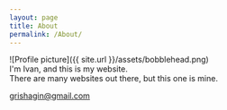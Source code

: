 ```yaml
---
layout: page
title: About
permalink: /About/
---
```

![Profile picture]({{ site.url }}/assets/bobblehead.png)  
I'm Ivan, and this is my website.  
There are many websites out there, but this one is mine.

grishagin@gmail.com

